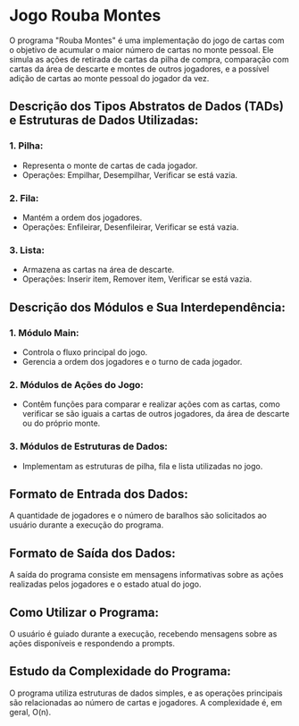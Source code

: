 # Jogo Rouba Montes

O programa "Rouba Montes" é uma implementação do jogo de cartas com o objetivo de acumular o maior número de cartas no monte pessoal. Ele simula as ações de retirada de cartas da pilha de compra, comparação com cartas da área de descarte e montes de outros jogadores, e a possível adição de cartas ao monte pessoal do jogador da vez.


## Descrição dos Tipos Abstratos de Dados (TADs) e Estruturas de Dados Utilizadas:

### 1. Pilha:
   * Representa o monte de cartas de cada jogador.
   * Operações: Empilhar, Desempilhar, Verificar se está vazia.

### 2. Fila:
   * Mantém a ordem dos jogadores.
   * Operações: Enfileirar, Desenfileirar, Verificar se está vazia.

### 3. Lista:
   * Armazena as cartas na área de descarte.
   * Operações: Inserir item, Remover item, Verificar se está vazia.


## Descrição dos Módulos e Sua Interdependência:

### 1. Módulo Main:
   * Controla o fluxo principal do jogo.
   * Gerencia a ordem dos jogadores e o turno de cada jogador.

### 2. Módulos de Ações do Jogo:
   * Contêm funções para comparar e realizar ações com as cartas, como verificar se são iguais a cartas de outros jogadores, da área de descarte ou do próprio monte.

### 3. Módulos de Estruturas de Dados:
   * Implementam as estruturas de pilha, fila e lista utilizadas no jogo.


## Formato de Entrada dos Dados:
A quantidade de jogadores e o número de baralhos são solicitados ao usuário durante a execução do programa.

## Formato de Saída dos Dados:
A saída do programa consiste em mensagens informativas sobre as ações realizadas pelos jogadores e o estado atual do jogo.

## Como Utilizar o Programa:
O usuário é guiado durante a execução, recebendo mensagens sobre as ações disponíveis e respondendo a prompts.

## Estudo da Complexidade do Programa:
O programa utiliza estruturas de dados simples, e as operações principais são relacionadas ao número de cartas e jogadores. A complexidade é, em geral, O(n).
